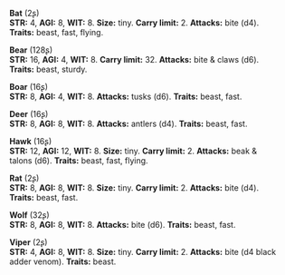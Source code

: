 **Bat** (2ʂ)\
**STR:** 4, **AGI:** 8, **WIT:** 8. **Size:** tiny. **Carry limit:** 2. **Attacks:** bite (d4). **Traits:** beast, fast, flying.

**Bear** (128ʂ)\
**STR:** 16, **AGI:** 4, **WIT:** 8. **Carry limit:** 32. **Attacks:** bite & claws (d6). **Traits:** beast, sturdy.

**Boar** (16ʂ)\
**STR:** 8, **AGI:** 4, **WIT:** 8. **Attacks:** tusks (d6). **Traits:** beast, fast.

**Deer** (16ʂ)\
**STR:** 8, **AGI:** 8, **WIT:** 8. **Attacks:** antlers (d4). **Traits:** beast, fast.

**Hawk** (16ʂ)\
**STR:** 12, **AGI:** 12, **WIT:** 8. **Size:** tiny. **Carry limit:** 2. **Attacks:** beak & talons (d6). **Traits:** beast, fast, flying.

**Rat** (2ʂ)\
**STR:** 8, **AGI:** 8, **WIT:** 8. **Size:** tiny. **Carry limit:** 2. **Attacks:** bite (d4). **Traits:** beast, fast.

**Wolf** (32ʂ)\
**STR:** 8, **AGI:** 8, **WIT:** 8. **Attacks:** bite (d6). **Traits:** beast, fast.

**Viper** (2ʂ)\
**STR:** 4, **AGI:** 8, **WIT:** 8. **Size:** tiny. **Carry limit:** 2. **Attacks:** bite (d4 black adder venom). **Traits:** beast.

